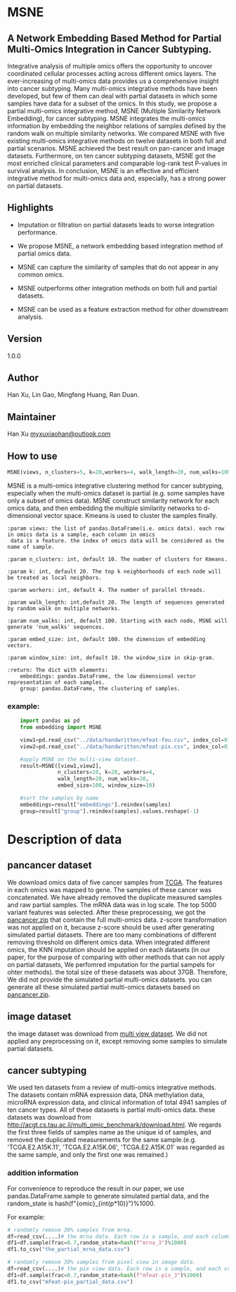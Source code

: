 # MSNE

## A Network Embedding Based Method for Partial Multi-Omics Integration in Cancer Subtyping.

Integrative analysis of multiple omics offers the opportunity to uncover coordinated cellular processes acting across different omics layers. The ever-increasing of multi-omics data provides us a comprehensive insight into cancer subtyping. Many multi-omics integrative methods have been developed, but few of them can deal with partial datasets in which some samples have data for a subset of the omics. In this study, we propose a partial multi-omics integrative method, MSNE (Multiple Similarity Network Embedding), for cancer subtyping. MSNE integrates the multi-omics information by embedding the neighbor relations of samples defined by the random walk on multiple similarity networks. We compared MSNE with five existing multi-omics integrative methods on twelve datasets in both full and partial scenarios. MSNE achieved the best result on pan-cancer and image datasets. Furthermore, on ten cancer subtyping datasets, MSNE got the most enriched clinical parameters and comparable log-rank test P-values in survival analysis. In conclusion, MSNE is an effective and efficient integrative method for multi-omics data and, especially, has a strong power on partial datasets.

## Highlights

* Imputation or filtration on partial datasets leads to worse integration performance.

* We propose MSNE, a network embedding based integration method of partial omics data.

* MSNE can capture the similarity of samples that do not appear in any common omics.

* MSNE outperforms other integration methods on both full and partial datasets.

* MSNE can be used as a feature extraction method for other downstream analysis.


## Version

1.0.0

## Author

Han Xu, Lin Gao, Mingfeng Huang, Ran Duan.

## Maintainer

Han Xu <myxuxiaohan@outlook.com>

## How to use
```python
MSNE(views, n_clusters=5, k=20,workers=4, walk_length=20, num_walks=100, embed_size=100, window_size=10)
```
MSNE is a multi-omics integrative clustering method for cancer subtyping, especially when the
multi-omics dataset is partial (e.g. some samples have only a subset of omics data). MSNE construct
similarity network for each omics data, and then embedding the multiple similarity networks to
d-dimensional vector space. Kmeans is used to cluster the samples finally.

    :param views: the list of pandas.DataFrame(i.e. omics data). each row in omics data is a sample, each column in omics
     data is a feature. the index of omics data will be considered as the name of sample.

    :param n_clusters: int, default 10. The number of clusters for Kmeans.

    :param k: int, default 20. The top k neighborhoods of each node will be treated as local neighbors.

    :param workers: int, default 4. The number of parallel threads.

    :param walk_length: int,default 20. The length of sequences generated by random walk on multiple networks.

    :param num_walks: int, default 100. Starting with each node, MSNE will generate 'num_walks' sequences.

    :param embed_size: int, default 100. the dimension of embedding vectors.

    :param window_size: int, default 10. the window_size in skip-gram.

    :return: The dict with elements:
        embeddings: pandas.DataFrame, the low dimensional vector representation of each samples.
        group: pandas.DataFrame, the clustering of samples.

### example:
```python
    import pandas as pd
    from embedding import MSNE

    view1=pd.read_csv("../data/handwritten/mfeat-fou.csv", index_col=0)
    view2=pd.read_csv("../data/handwritten/mfeat-pix.csv", index_col=0)

    #apply MSNE on the multi-view dataset.
    result=MSNE([view1,view2],
                n_clusters=10, k=20, workers=4,
                walk_length=20, num_walks=20,
                embed_size=100, window_size=10)

    #sort the samples by name
    embeddings=result["embeddings"].reindex(samples)
    group=result["group"].reindex(samples).values.reshape(-1)
```


# Description of data
## pancancer dataset
We download omics data of five cancer samples from [TCGA](https://portal.gdc.cancer.gov/). The features in each omics was mapped to gene. The samples of these cancer was concatenated. We have already removed the duplicate measured samples and raw partial samples. The mRNA data was in log scale. The top 5000 variant features was selected. After these preprocessing, we got the [pancancer.zip](https://github.com/xuxiaohan/MSNE/tree/master/data/pancacer/pancancer.zip) that contain the full multi-omics data. z-score transformation was not applied on it, because z-score should be used after generating simulated partial datasets.
There are too many combinations of different removing threshold on different omics data. When integrated different omics, the KNN imputation should be applied on each datasets (in our paper, for the purpose of comparing with other methods that can not apply on partial datasets, We perfomred imputation for the partial sampels for ohter methods). the total size of these datasets was about 37GB. Therefore, We did not provide the simulated partial multi-omics datasets.
you can generate all these simulated partial multi-omics datasets based on [pancancer.zip](https://github.com/xuxiaohan/MSNE/tree/master/data/pancacer/pancancer.zip).

## image dataset
the image dataset was download from [multi view dataset](https://archive.ics.uci.edu/ml/datasets/Multiple+Features). We did not applied any preprocessing on it, except removing some samples to simulate partial datasets.

## cancer subtyping
We used ten datasets from a review of multi-omics integrative methods. The datasets contain mRNA expression data, DNA methylation data, microRNA expression data, and clinical information of total 4941 samples of ten cancer types. All of these datasets is partial multi-omics data. these datasets was download from http://acgt.cs.tau.ac.il/multi_omic_benchmark/download.html. We regards the first three fields of samples name as the unique id of samples, and removed the duplicated measurements for the same sample.(e.g. 'TCGA.E2.A15K.11', 'TCGA.E2.A15K.06', 'TCGA.E2.A15K.01' was regarded as the same sample, and only the first one was remained.)


### addition information

For convenience to reproduce the result in our paper, we use pandas.DataFrame.sample to generate simulated partial data, and the random_state is hash(f"{omic}_{int(p*10)}")%1000.

For example: 
```python
# randomly remove 30% samples from mrna.
df=read_csv(....)# the mrna data. Each row is a sample, and each column is a feature.
df1=df.sample(frac=0.7,random_state=hash(f"mrna_3")%1000)
df1.to_csv("the_partial_mrna_data.csv")

# randomly remove 30% samples from pixel view in image data.
df=read_csv(....)# the pix view data. Each row is a sample, and each column is a feature.
df1=df.sample(frac=0.7,random_state=hash(f"mfeat-pix_3")%1000)
df1.to_csv("mfeat-pix_partial_data.csv")

```
